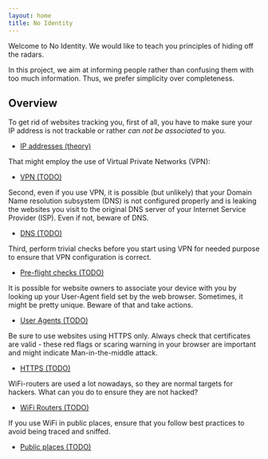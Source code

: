 ```yaml
---
layout: home
title: No Identity
---
```


Welcome to No Identity. We would like to teach you principles of hiding off the radars.

In this project, we aim at informing people rather than confusing them with too much information. Thus, we prefer simplicity over completeness.


## Overview

To get rid of websites tracking you, first of all, you have to make sure your IP address is not trackable or rather *can not be associated* to you.

 - [IP addresses (theory)](/ip.html)

That might employ the use of Virtual Private Networks (VPN):

 - [VPN (TODO)](/vpn.html)

Second, even if you use VPN, it is possible (but unlikely) that your Domain Name resolution subsystem (DNS) is not configured properly and is leaking the websites you visit to the original DNS server of your Internet Service Provider (ISP). Even if not, beware of DNS.

 - [DNS (TODO)](/dns.html)

Third, perform trivial checks before you start using VPN for needed purpose to ensure that VPN configuration is correct.

 - [Pre-flight checks (TODO)](/preflight.html)

It is possible for website owners to associate your device with you by looking up your User-Agent field set by the web browser. Sometimes, it might be pretty unique. Beware of that and take actions.

 - [User Agents (TODO)](/user_agents.html)

Be sure to use websites using HTTPS only. Always check that certificates are valid - these red flags or scaring warning in your browser are important and might indicate Man-in-the-middle attack.

 - [HTTPS (TODO)](/https.html)

WiFi-routers are used a lot nowadays, so they are normal targets for hackers. What can you do to ensure they are not hacked?

 - [WiFi Routers (TODO)](/routers.html)

If you use WiFi in public places, ensure that you follow best practices to avoid being traced and sniffed.

 - [Public places (TODO)](/public.html)

